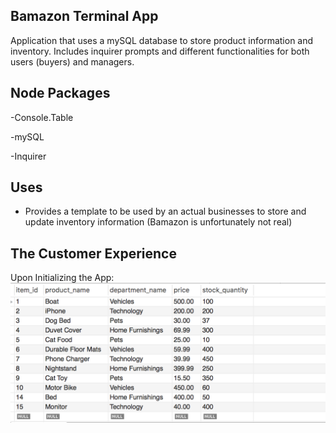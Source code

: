 ## Bamazon Terminal App

Application that uses a mySQL database to store product information and inventory. Includes inquirer prompts and different functionalities for both users (buyers) and managers. 

## Node Packages

-Console.Table

-mySQL

-Inquirer

## Uses

- Provides a template to be used by an actual businesses to store and update inventory information (Bamazon is unfortunately not real)

## The Customer Experience

Upon Initializing the App:
![alt text](https://github.com/lauramfleig/Bamazon/blob/master/Bamazon%20Customer%20Img/Screen%20Shot%202018-02-09%20at%203.11.28%20PM.png?raw=true)



